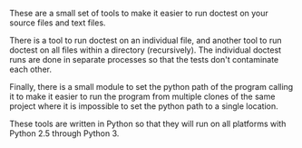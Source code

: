 These are a small set of tools to make it easier to run doctest on your source files and text files.

There is a tool to run doctest on an individual file, and another tool to run doctest on all files within a directory (recursively).  The individual doctest runs are done in separate processes so that the tests don't contaminate each other.

Finally, there is a small module to set the python path of the program calling it to make it easier to run the program from multiple clones of the same project where it is impossible to set the python path to a single location.

These tools are written in Python so that they will run on all platforms with Python 2.5 through Python 3.